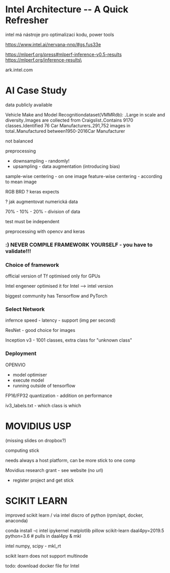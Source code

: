 # Intel Architecture -- A Quick Refresher


intel má nástroje pro optimalizaci kodu, power tools


https://www.intel.ai/nervana-nnp/#gs.fus33e

https://mlperf.org/press#mlperf-inference-v0.5-results
https://mlperf.org/inference-results\

ark.intel.com


# AI Case Study
data publicly available

 Vehicle Make and Model Recognitiondataset(VMMRdb):
 ₋Large in scale and
 diversity₋Images are collected from Craigslist₋Contains 9170
 classes₋Identified 76 Car Manufacturers₋291,752 images in total₋Manufactured
 between1950-2016Car Manufacturer

not balanced

preprocessing 
 - downsampling - randomly!
 - upsampling - data augmentation
 (introducing bias)
 
 sample-wise centering - on one image 
 feature-wise centering - according to mean image 
 
 
RGB BRD ? keras expects 

? jak augmentovat numerická data

70% - 10% - 20% - division of data

test must be independent


preprocessing with opencv and keras

### :) NEVER COMPILE FRAMEWORK YOURSELF - you have to validate!!!

### Choice of framework 

official version of Tf optimised only for GPUs

Intel engeneer optimised it for Intel  --> intel version 

biggest community has Tensorflow and PyTorch



### Select Network

infernce speed - latency 
               - support  (img per second)


ResNet - good choice for images

Inception v3 - 1001 classes, extra class for "unknown class"


### Deployment 
OPENVIO
 - model optimiser
 - execute model 
 - running outside of tensorflow
 
FP16/FP32 quantization - addition on performance 

iv3_labels.txt - which class is which



# MOVIDIUS USP 

(missing slides on dropbox?)

computing stick 

needs always a host platform, can be more stick to one comp


Movidius research grant - see website  (no url) 
   - register project and get stick 
   
   
# SCIKIT LEARN 
improved scikit learn / via intel discro of python (rpm/apt, docker, anaconda)

conda install -c intel ipykernel matplotlib pillow scikit-learn daal4py=2019.5 python=3.6 # pulls in daal4py & mkl


intel numpy, scipy - mkl_rt

scikit learn does not support multinode 




todo: download docker file for Intel 

